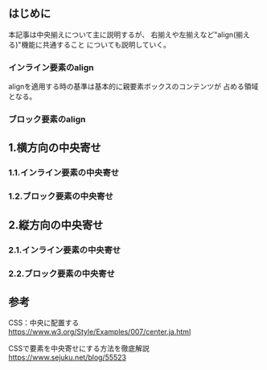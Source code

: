 ## はじめに
本記事は中央揃えについて主に説明するが、
右揃えや左揃えなど"align(揃える)"機能に共通すること
についても説明していく。

### インライン要素のalign
alignを適用する時の基準は基本的に親要素ボックスのコンテンツが
占める領域となる。

### ブロック要素のalign

## 1.横方向の中央寄せ
### 1.1.インライン要素の中央寄せ

### 1.2.ブロック要素の中央寄せ

## 2.縦方向の中央寄せ
### 2.1.インライン要素の中央寄せ

### 2.2.ブロック要素の中央寄せ

## 参考
CSS：中央に配置する  
https://www.w3.org/Style/Examples/007/center.ja.html

CSSで要素を中央寄せにする方法を徹底解説  
https://www.sejuku.net/blog/55523

